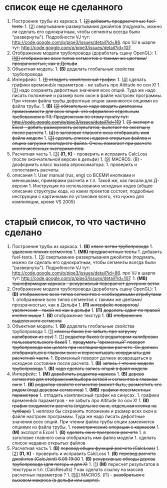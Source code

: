 # список еще не сделанного #

  1. Построение трубы из каркаса.
    1. ~~[[2](2.md)] добавить предрасчетные fuel-tests.~~
    1. [[2](2.md)] свертывание-развертывания джойнтов (подумать, можно ли сделать его однократным, чтобы сегменты всегда были "развернуты"). Подробности VJ тут: http://code.google.com/p/pipe3/issues/detail?id=86. про VJ в шарпе тут:  http://code.google.com/p/pipe3/issues/detail?id=107.
  1. Отображение модели трубопровода (доработать сцену OpenGL):
    1. ~~[[10](10.md)] отображение всех типов сегментов с такими же цветами/прозрачностью, как в Дельфи~~
  1. Объектная модель:
    1. **(В)** доделать глобальные свойства трубопровода
  1. Интерфейс:
    1. ~~[[1](1.md)] отладить комплексный график.~~
    1. [[4](4.md)] сделать графики временнЫх параметров - не забыть про Altitude по оси Х!
    1. [[3](3.md)] надо сохранять дефолтные значения всех опций. Туда же надо писать положение и размер всех окон в файле настроек программы. При чтении файла трубы дефолтные опции заменяются опциями из файла трубы.
    1. **(В)** ~~[[3](3.md)] обязательно надо вводить диапазоны применимости для всех опций. это оформлено отдельным требованием в ТЗ. Предложения по этому пункту тут: http://code.google.com/p/pipe3/issues/detail?id=119~~
    1. ~~[[1](1.md)] экспорт в Excel - добить размерность результатов, вылетает по эксепшну после расчета~~
    1. ~~[[4](4.md)] в заголовке главного окна отображать имя файла модели~~
    1. ~~[[3](3.md)] сделать список недавно открытых файлов и опцию загрузки последнего файла. Очень помогает при расчете многочисленных экспериментов.~~
  1. Расчетная часть
    1. [[3](3.md)] **(П, К)** - проверить и исправить CalcLoss (после окончательной версии в дельфи)
    1. [[9](9.md)] MACROS. (В) - дооформить класс вызова апроксиматора.
    1. проверить и сопоставить расчеты.
  1. описания
    1. User manual (rus, eng) со ВСЕМИ кнопками и менюшками, примерами расчета и т.п. Такой же, как писали для Д-версии
    1. Инструкция по использованию исходных кодов (общее описание структуры кода, из каких проектов состоит, подробные инструкции с картинками по установке всего, что нужно для компиляции, кроме VS 2005)



# старый список, то что частично сделано #

  1. Построение трубы из каркаса.
    1. **(В)** ~~класс ветви трубопровода~~
    1. ~~удаление плохих сегментов~~
    1. **(МВ)** ~~предрасчетные тесты~~
    1. добавить fuel-tests.
    1. [[3](3.md)] свертывание-развертывания джойнтов (подумать, можно ли сделать его однократным, чтобы сегменты всегда были "развернуты"). Подробности VJ тут: http://code.google.com/p/pipe3/issues/detail?id=86. про VJ в шарпе тут:  http://code.google.com/p/pipe3/issues/detail?id=107.
    1. **(МВ)** ~~трансформации каркаса - рекурсивный перерасчет дочерних веток~~
  1. Отображение модели трубопровода (доработать сцену OpenGL):
    1. **(В)** ~~отображение всех типов сегментов с необходимыми атрибутами~~
    1. отображение всех типов сегментов с такими же цветами/прозрачностью, как в Дельфи
    1. **(П)** ~~интерфейс поворотов/увеличения - такой же как в дельфи~~
    1. **(П)** ~~доделать сдвиг по правой кнопке мыши~~
    1. **(В)** отображение текстур
    1. **(В)** ~~отображение выделенного сегмента~~
  1. Объектная модель:
    1. **(В)** доделать глобальные свойства трубопровода
    1. [[1](1.md)] ~~классы баков (не забыть про загрузку калибровки из csv)~~
    1. [[1](1.md)] ~~редактор баков (с редактором калибровки пользовательского бака!)~~
    1. ~~продумать "временный" поворот трубопровода как целого при нестационарном расчете. Он должен отображаться в главном окне и пересчитывать координаты для расчетной части.~~
    1. Временный поворот должен возвращаться в исходное состояние после расчета.
    1. **(В)** ~~запись / чтение модели трубопровода~~
    1. **(В)** ~~надо сделать запись опций в файл модели~~
  1. Интерфейс:
    1. **(М)** ~~доработать редактор каркаса~~
    1. **(В)** ~~дерево сегментов для отображения/выбора ветвей и сегментов в главном окне~~
    1. **(В)** ~~редактор свойств сегментов (может быть, разместить его рядом (под) деревом сегментов)~~
    1. **(МВ)** ~~графики посегментных параметров~~
    1. отладить комплексный график на синусах.
    1. графики временнЫх параметров - не забыть про Altitude по оси Х!
    1. **(В)** ~~график сходимости расчета (отдельное окно, отдельная кнопка на тулбаре)~~
    1. неплохо бы сохранять положение и размер всех окон в файле настроек программы. Туда же надо писать дефолтные значения всех опций. При чтении файла трубы опции заменяются опциями из файла трубы.
    1. ~~геометрические операции с каркасом~~
    1. **(М)** экспорт в Excel
    1. **(В)** ~~сделать окно прогресса расчета~~
    1. в заголовке главного окна отображать имя файла модели
    1. сделать список недавно открытых файлов
  1. Расчетная часть
    1. **(В)** ~~перевод общих функций расчета (CalcLoss)~~
    1. [[2](2.md)] **(П, К)** - проверить и исправить CalcLoss
    1. **(В)** ~~перевод расчета джойнтов (CalcJoint) 6.09 19:00~~
    1. **(В)** ~~рекурсивные обходы дерева трубопровода (для потерь и для Х)~~
    1. [[1](1.md)] **(М)** пересчет результатов в текстуры и т.п. (CalcResults) ? как сделать ссылку на массив расчетных параметров ?
    1. [[50](50.md)] MACROS. (П) - ~~разобраться с вызовом макроса (в дельфи или шарпе).~~
